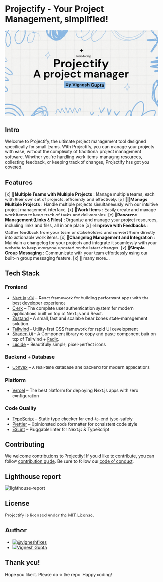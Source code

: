 # Projectify - Your Project Management, simplified!

![thumbnail](https://raw.githubusercontent.com/vignesh-gupta/projectify/master/apps/web/public/thumbnail.png)

## Intro
Welcome to Projectify, the ultimate project management tool designed specifically for small teams. With Projectify, you can manage your projects with ease, without the complexity of traditional project management software. Whether you're handling work items, managing resources, collecting feedback, or keeping track of changes, Projectify has got you covered.

## Features

[x] 👥**Multiple Teams with Multiple Projects** : Manage multiple teams, each with their own set of projects, efficiently and effectively.
[x] 🤹‍♂️**Manage Multiple Projects** : Handle multiple projects simultaneously with our intuitive project management interface.
[x] 💼**Work Items** : Easily create and manage work items to keep track of tasks and deliverables.
[x] 📁**Resource Management (Links & Files)** : Organize and manage your project resources, including links and files, all in one place
[x] ⭐**Improve with Feedbacks** : Gather feedback from your team or stakeholders and convert them directly into actionable work items.
[x] 📃**Changelog Management and Integration** : Maintain a changelog for your projects and integrate it seamlessly with your website to keep everyone updated on the latest changes.
[x] 💬**Simple Group Messaging** : Communicate with your team effortlessly using our built-in group messaging feature.
[x] 🎁 many more...

## Tech Stack

### Frontend

- [Next.js](https://nextjs.org/) [v14](https://nextjs.org/blog/next-14) – React framework for building performant apps with the best developer experience
- [Clerk](https://clerk.dev/) – The complete user authentication system for modern applications built on top of Next.js and React.
- [Zustand](https://zustand-demo.pmnd.rs/) – A small, fast and scalable bear bones state-management solution.
- [Tailwind](https://tailwindcss.com/) – Utility-first CSS framework for rapid UI development
- [Shadcn UI](https://ui.shadcn.com/) - A Component library to copy and paste component built on top of Tailwind + [Radix](https://www.radix-ui.com/).
- [Lucide](https://lucide.dev/) – Beautifully simple, pixel-perfect icons

### Backend + Database

- [Convex](https://www.convex.dev/) – A real-time database and backend for modern applications

### Platform

- [Vercel](https://vercel.com/) – The best platform for deploying Next.js apps with zero configuration

### Code Quality

- [TypeScript](https://www.typescriptlang.org/) – Static type checker for end-to-end type-safety
- [Prettier](https://prettier.io/) – Opinionated code formatter for consistent code style
- [ESLint](https://eslint.org/) – Pluggable linter for Next.js & TypeScript


## Contributing
We welcome contributions to Projectify! If you'd like to contribute, you can follow [contribution guide](CONTRIBUTION.md). Be sure to follow our [code of conduct](CODE_OF_CONDUCT.md).

## Lighthouse report
![lighthouse-report](https://github.com/user-attachments/assets/9ccd2340-09a2-4deb-8f4b-c1164c8f66c1)



## License
Projectify is licensed under the [MIT License](LICENSE).

## Author

- [![@vigneshfixes](https://img.shields.io/badge/vigneshfixes-000000?style=for-the-badge&logo=x&logoColor=white)](https://twitter.com/intent/follow?screen_name=vigneshfixes)
- [![Vignesh Gupta](https://img.shields.io/badge/Website-000000?style=for-the-badge&logo=About.me&logoColor=white)](https://vigneshgupta.vercel.app/)

## Thank you!

Hope you like it. Please do ⭐ the repo. Happy coding!
